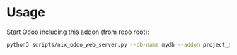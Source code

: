 # Usage

Start Odoo including this addon (from repo root):

```bash
python3 scripts/nix_odoo_web_server.py --db-name mydb --addon project_stock
```

